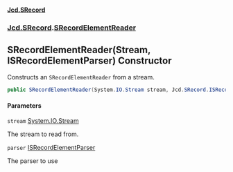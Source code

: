 #### [Jcd.SRecord](index.md 'index')
### [Jcd.SRecord](Jcd.SRecord.md 'Jcd.SRecord').[SRecordElementReader](Jcd.SRecord.SRecordElementReader.md 'Jcd.SRecord.SRecordElementReader')

## SRecordElementReader(Stream, ISRecordElementParser) Constructor

Constructs an `SRecordElementReader` from a stream.

```csharp
public SRecordElementReader(System.IO.Stream stream, Jcd.SRecord.ISRecordElementParser parser);
```
#### Parameters

<a name='Jcd.SRecord.SRecordElementReader.SRecordElementReader(System.IO.Stream,Jcd.SRecord.ISRecordElementParser).stream'></a>

`stream` [System.IO.Stream](https://docs.microsoft.com/en-us/dotnet/api/System.IO.Stream 'System.IO.Stream')

The stream to read from.

<a name='Jcd.SRecord.SRecordElementReader.SRecordElementReader(System.IO.Stream,Jcd.SRecord.ISRecordElementParser).parser'></a>

`parser` [ISRecordElementParser](Jcd.SRecord.ISRecordElementParser.md 'Jcd.SRecord.ISRecordElementParser')

The parser to use